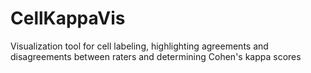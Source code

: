 # CellKappaVis

Visualization tool for cell labeling, highlighting agreements and disagreements between raters and determining Cohen's kappa scores

